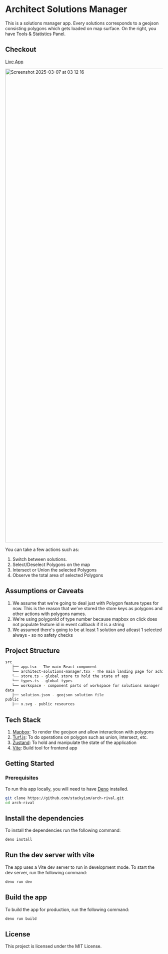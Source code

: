 # Architect Solutions Manager

This is a solutions manager app. Every solutions corresponds to a geojson
consisting polygons which gets loaded on map surface. On the right, you have
Tools & Statistics Panel.

## Checkout

[Live App](https://stakhi.me/arch-rival/)

<img width="1512" alt="Screenshot 2025-03-07 at 03 12 16" src="https://github.com/user-attachments/assets/44377fa9-0813-4948-815c-f0c3a2570eca" />



You can take a few actions such as:

1. Switch between solutions.
2. Select/Deselect Polygons on the map
3. Intersect or Union the selected Polygons
4. Observe the total area of selected Polygons

## Assumptions or Caveats

1. We assume that we're going to deal just with Polygon feature types for now.
   This is the reason that we've stored the store keys as polygons and other
   actions with polygons names.
2. We're using polygonId of type number because mapbox on click does not
   populate feature id in event callback if it is a string
3. We assumed there's going to be at least 1 solution and atleast 1 selected
   always - so no safety checks

## Project Structure

```sh
src 
   ├── app.tsx - The main React component
   └── architect-solutions-manager.tsx - The main landing page for achitect solutions manager page
   └── store.ts - global store to hold the state of app
   └── types.ts - global types
   └── workspace - component parts of workspace for solutions manager
data
   ├── solution.json - geojson solution file
public
   ├── x.svg - public resources
```

## Tech Stack

1. [Mapbox](https://visgl.github.io/react-map-gl/): To render the geojson and
   allow interactiosn with polygons
2. [Turf.js](https://turfjs.org/): To do operations on polygon such as union,
   intersect, etc.
3. [Zustand](https://github.com/pmndrs/zustand): To hold and manipulate the
   state of the application
4. [Vite](https://vite.dev/): Build tool for frontend app

## Getting Started

### Prerequisites

To run this app locally, you will need to have
[Deno](https://docs.deno.com/runtime/) installed.

```sh
git clone https://github.com/stackyism/arch-rival.git
cd arch-rival
```

## Install the dependencies

To install the dependencies run the following command:

```sh
deno install
```

## Run the dev server with vite

The app uses a Vite dev server to run in development mode. To start the dev
server, run the following command:

```sh
deno run dev
```

## Build the app

To build the app for production, run the following command:

```sh
deno run build
```

## License

This project is licensed under the MIT License.
